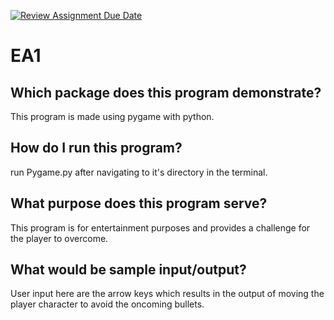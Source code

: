 [![Review Assignment Due Date](https://classroom.github.com/assets/deadline-readme-button-24ddc0f5d75046c5622901739e7c5dd533143b0c8e959d652212380cedb1ea36.svg)](https://classroom.github.com/a/FJiO-WNb)
# EA1
## Which package does this program demonstrate?
This program is made using pygame with python.

## How do I run this program?
run Pygame.py after navigating to it's directory in the terminal.

## What purpose does this program serve?
This program is for entertainment purposes and provides a challenge for the player to overcome.

## What would be sample input/output?
User input here are the arrow keys which results in the output of moving the player character to avoid the oncoming bullets.